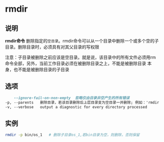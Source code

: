 # **rmdir**

## 说明

**rmdir命令** 删除指定的`空目录`。rmdir命令可以从一个目录中删除一个或多个空的子目录。删除目录时，必须具有对其父目录的写权限

注意：子目录被删除之前应该是空目录。就是说，该目录中的所有文件必须用rm命令全部，另外，当前工作目录必须在被删除目录之上，不能是被删除目录
本身，也不能是被删除目录的子目录

## 选项

```markdown
    --ignore-fail-on-non-empty  忽略仅由目录非空产生的所有错误
-p, --parents   删除目录，若该目录删除后上层目录变为空目录一并删除; 例如：'rmdir -p a/b/c' 和 'rmdir a/b/c a/b a'相同
-v, --verbose   output a diagnostic for every directory processed

```

## 实例

```bash
rmdir -p bin/os_1   # 删除子目录os_1,若bin目录为空，则删除，否则保留

```


